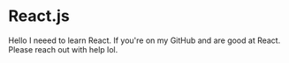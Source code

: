 # React.js

Hello I neeed to learn React. If you're on my GitHub and are good at React. Please reach out with help lol.

